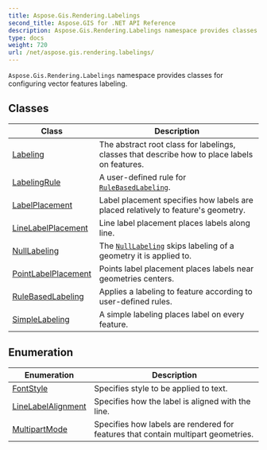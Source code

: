```yaml
---
title: Aspose.Gis.Rendering.Labelings
second_title: Aspose.GIS for .NET API Reference
description: Aspose.Gis.Rendering.Labelings namespace provides classes for configuring vector features labeling
type: docs
weight: 720
url: /net/aspose.gis.rendering.labelings/
---
```

`Aspose.Gis.Rendering.Labelings` namespace provides classes for configuring vector features labeling.

## Classes

| Class | Description |
| --- | --- |
| [Labeling](./labeling/) | The abstract root class for labelings, classes that describe how to place labels on features. |
| [LabelingRule](./labelingrule/) | A user-defined rule for [`RuleBasedLabeling`](../aspose.gis.rendering.labelings/rulebasedlabeling/). |
| [LabelPlacement](./labelplacement/) | Label placement specifies how labels are placed relatively to feature's geometry. |
| [LineLabelPlacement](./linelabelplacement/) | Line label placement places labels along line. |
| [NullLabeling](./nulllabeling/) | The [`NullLabeling`](../aspose.gis.rendering.labelings/nulllabeling/) skips labeling of a geometry it is applied to. |
| [PointLabelPlacement](./pointlabelplacement/) | Points label placement places labels near geometries centers. |
| [RuleBasedLabeling](./rulebasedlabeling/) | Applies a labeling to feature according to user-defined rules. |
| [SimpleLabeling](./simplelabeling/) | A simple labeling places label on every feature. |
## Enumeration

| Enumeration | Description |
| --- | --- |
| [FontStyle](./fontstyle/) | Specifies style to be applied to text. |
| [LineLabelAlignment](./linelabelalignment/) | Specifies how the label is aligned with the line. |
| [MultipartMode](./multipartmode/) | Specifies how labels are rendered for features that contain multipart geometries. |


